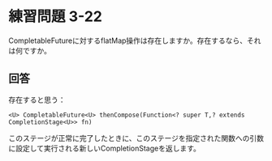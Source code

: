 # 練習問題 3-22

CompletableFutureに対するflatMap操作は存在しますか。存在するなら、それは何ですか。

## 回答
存在すると思う：

    <U> CompletableFuture<U> thenCompose(Function<? super T,? extends CompletionStage<U>> fn)

このステージが正常に完了したときに、このステージを指定された関数への引数に設定して実行される新しいCompletionStageを返します。